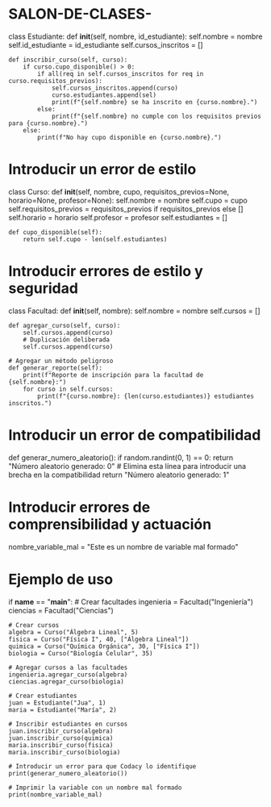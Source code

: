 # SALON-DE-CLASES-
class Estudiante:
    def __init__(self, nombre, id_estudiante):
        self.nombre = nombre
        self.id_estudiante = id_estudiante
        self.cursos_inscritos = []

    def inscribir_curso(self, curso):
        if curso.cupo_disponible() > 0:
            if all(req in self.cursos_inscritos for req in curso.requisitos_previos):
                self.cursos_inscritos.append(curso)
                curso.estudiantes.append(sel)
                print(f"{self.nombre} se ha inscrito en {curso.nombre}.")
            else:
                print(f"{self.nombre} no cumple con los requisitos previos para {curso.nombre}.")
        else:
            print(f"No hay cupo disponible en {curso.nombre}.")

# Introducir un error de estilo
class Curso:
    def __init__(self, nombre, cupo, requisitos_previos=None, horario=None, profesor=None):
        self.nombre = nombre
        self.cupo = cupo
        self.requisitos_previos = requisitos_previos if requisitos_previos else []
        self.horario = horario
        self.profesor = profesor
        self.estudiantes = []

    def cupo_disponible(self):
        return self.cupo - len(self.estudiantes)

# Introducir errores de estilo y seguridad
class Facultad:
    def __init__(self, nombre):
        self.nombre = nombre
        self.cursos = []

    def agregar_curso(self, curso):
        self.cursos.append(curso)
        # Duplicación deliberada
        self.cursos.append(curso)

    # Agregar un método peligroso
    def generar_reporte(self):
        print(f"Reporte de inscripción para la facultad de {self.nombre}:")
        for curso in self.cursos:
            print(f"{curso.nombre}: {len(curso.estudiantes)} estudiantes inscritos.")

# Introducir un error de compatibilidad
def generar_numero_aleatorio():
    if random.randint(0, 1) == 0:
        return "Número aleatorio generado: 0"
    # Elimina esta línea para introducir una brecha en la compatibilidad
    return "Número aleatorio generado: 1"

# Introducir errores de comprensibilidad y actuación
nombre_variable_mal = "Este es un nombre de variable mal formado"

# Ejemplo de uso
if __name__ == "__main__":
    # Crear facultades
    ingenieria = Facultad("Ingeniería")
    ciencias = Facultad("Ciencias")

    # Crear cursos
    algebra = Curso("Álgebra Lineal", 5)
    fisica = Curso("Física I", 40, ["Álgebra Lineal"])
    quimica = Curso("Química Orgánica", 30, ["Física I"])
    biologia = Curso("Biología Celular", 35)

    # Agregar cursos a las facultades
    ingenieria.agregar_curso(algebra)
    ciencias.agregar_curso(biologia)

    # Crear estudiantes
    juan = Estudiante("Jua", 1)
    maria = Estudiante("María", 2)

    # Inscribir estudiantes en cursos
    juan.inscribir_curso(algebra)
    juan.inscribir_curso(quimica)
    maria.inscribir_curso(fisica)
    maria.inscribir_curso(biologia)

    # Introducir un error para que Codacy lo identifique
    print(generar_numero_aleatorio())

    # Imprimir la variable con un nombre mal formado
    print(nombre_variable_mal)
